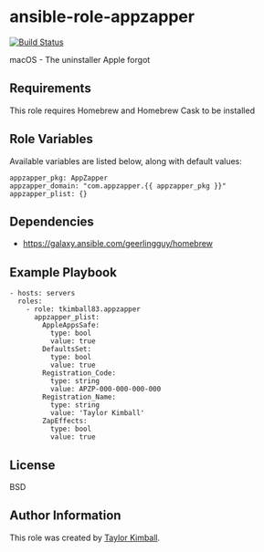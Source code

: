 # ansible-role-appzapper

[![Build Status](https://travis-ci.org/tkimball83/ansible-role-appzapper.svg?branch=master)](https://travis-ci.org/tkimball83/ansible-role-appzapper)

macOS - The uninstaller Apple forgot

## Requirements

This role requires Homebrew and Homebrew Cask to be installed

## Role Variables

Available variables are listed below, along with default values:

    appzapper_pkg: AppZapper
    appzapper_domain: "com.appzapper.{{ appzapper_pkg }}"
    appzapper_plist: {}

## Dependencies

  * https://galaxy.ansible.com/geerlingguy/homebrew

## Example Playbook

    - hosts: servers
      roles:
        - role: tkimball83.appzapper
          appzapper_plist:
            AppleAppsSafe:
              type: bool
              value: true
            DefaultsSet:
              type: bool
              value: true
            Registration_Code:
              type: string
              value: APZP-000-000-000-000
            Registration_Name:
              type: string
              value: 'Taylor Kimball'
            ZapEffects:
              type: bool
              value: true

## License

BSD

## Author Information

This role was created by [Taylor Kimball](http://www.linuxhq.org).
